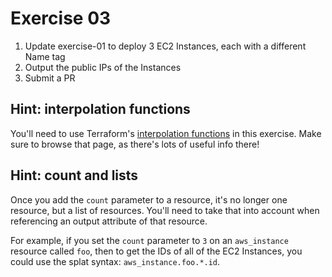 # Exercise 03

1. Update exercise-01 to deploy 3 EC2 Instances, each with a different Name tag
1. Output the public IPs of the Instances
1. Submit a PR




## Hint: interpolation functions

You'll need to use Terraform's [interpolation functions](https://www.terraform.io/docs/configuration/interpolation.html)
in this exercise. Make sure to browse that page, as there's lots of useful info there!




## Hint: count and lists
 
Once you add the `count` parameter to a resource, it's no longer one resource, but a list of resources. You'll need 
to take that into account when referencing an output attribute of that resource.

For example, if you set the `count` parameter to `3` on an `aws_instance` resource called `foo`, then to get the IDs
of all of the EC2 Instances, you could use the splat syntax: `aws_instance.foo.*.id`.